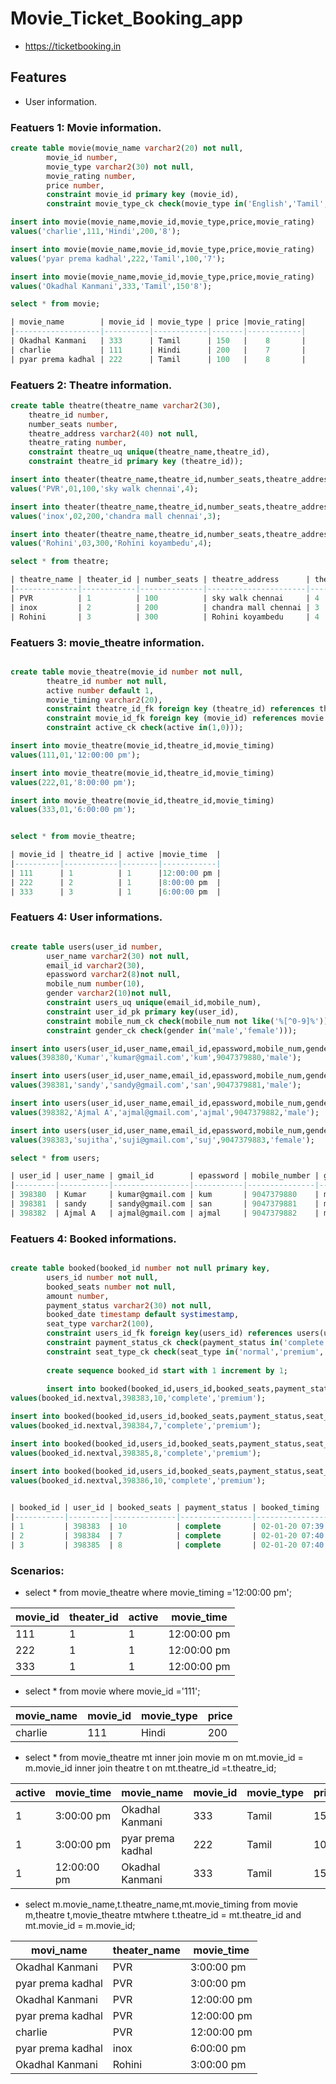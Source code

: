 # Movie_Ticket_Booking_app

* https://ticketbooking.in

## Features

* User information.

### Featuers 1: Movie information.

```sql
create table movie(movie_name varchar2(20) not null,
        movie_id number,  
        movie_type varchar2(30) not null,
        movie_rating number,
        price number,
        constraint movie_id primary key (movie_id),
        constraint movie_type_ck check(movie_type in('English','Tamil','Hindi','Telugu','Malayalam'))); 

insert into movie(movie_name,movie_id,movie_type,price,movie_rating)
values('charlie',111,'Hindi',200,'8');

insert into movie(movie_name,movie_id,movie_type,price,movie_rating)
values('pyar prema kadhal',222,'Tamil',100,'7');

insert into movie(movie_name,movie_id,movie_type,price,movie_rating)
values('Okadhal Kanmani',333,'Tamil',150'8');

select * from movie;

| movie_name        | movie_id | movie_type | price |movie_rating|
|-------------------|----------|------------|-------|------------|
| Okadhal Kanmani   | 333      | Tamil      | 150   |    8       |
| charlie           | 111      | Hindi      | 200   |    7       |
| pyar prema kadhal | 222      | Tamil      | 100   |    8       |

```

### Featuers 2: Theatre information.

```sql
create table theatre(theatre_name varchar2(30),
    theatre_id number,
    number_seats number,
    theatre_address varchar2(40) not null,
    theatre_rating number,
    constraint theatre_uq unique(theatre_name,theatre_id),
    constraint theatre_id primary key (theatre_id));

insert into theater(theatre_name,theatre_id,number_seats,theatre_address,theare_rating)
values('PVR',01,100,'sky walk chennai',4);

insert into theater(theatre_name,theatre_id,number_seats,theatre_address,theare_rating)
values('inox',02,200,'chandra mall chennai',3);

insert into theater(theatre_name,theatre_id,number_seats,theatre_address,theare_rating)
values('Rohini',03,300,'Rohini koyambedu',4);

select * from theatre;

| theatre_name | theater_id | number_seats | theatre_address      | theatre_rating |
|--------------|------------|--------------|----------------------|----------------|
| PVR          | 1          | 100          | sky walk chennai     | 4              |
| inox         | 2          | 200          | chandra mall chennai | 3              |
| Rohini       | 3          | 300          | Rohini koyambedu     | 4              |

```

### Featuers 3: movie_theatre information.

```sql

create table movie_theatre(movie_id number not null,
        theatre_id number not null,
        active number default 1,
        movie_timing varchar2(20),
        constraint theatre_id_fk foreign key (theatre_id) references theatre (theatre_id),
        constraint movie_id_fk foreign key (movie_id) references movie (movie_id),
        constraint active_ck check(active in(1,0)));

insert into movie_theatre(movie_id,theatre_id,movie_timing)
values(111,01,'12:00:00 pm');

insert into movie_theatre(movie_id,theatre_id,movie_timing)
values(222,01,'8:00:00 pm');

insert into movie_theatre(movie_id,theatre_id,movie_timing)
values(333,01,'6:00:00 pm');


select * from movie_theatre;

| movie_id | theatre_id | active |movie_time  | 
|----------|------------|--------|------------|
| 111      | 1          | 1      |12:00:00 pm |
| 222      | 2          | 1      |8:00:00 pm  |
| 333      | 3          | 1      |6:00:00 pm  |

```

### Featuers 4: User informations.

```sql

create table users(user_id number,
        user_name varchar2(30) not null,
        email_id varchar2(30),
        epassword varchar2(8)not null,
        mobile_num number(10),
        gender varchar2(10)not null,
        constraint users_uq unique(email_id,mobile_num),
        constraint user_id_pk primary key(user_id),
        constraint mobile_num_ck check(mobile_num not like('%[^0-9]%')),
        constraint gender_ck check(gender in('male','female')));

insert into users(user_id,user_name,email_id,epassword,mobile_num,gender)
values(398380,'Kumar','kumar@gmail.com','kum',9047379880,'male');

insert into users(user_id,user_name,email_id,epassword,mobile_num,gender)
values(398381,'sandy','sandy@gmail.com','san',9047379881,'male');

insert into users(user_id,user_name,email_id,epassword,mobile_num,gender)
values(398382,'Ajmal A','ajmal@gmail.com','ajmal',9047379882,'male');

insert into users(user_id,user_name,email_id,epassword,mobile_num,gender)
values(398383,'sujitha','suji@gmail.com','suj',9047379883,'female');

select * from users;

| user_id | user_name | gmail_id        | epassword | mobile_number | gender |
|---------|-----------|-----------------|-----------|---------------|--------|
| 398380  | Kumar     | kumar@gmail.com | kum       | 9047379880    | male   |
| 398381  | sandy     | sandy@gmail.com | san       | 9047379881    | male   |
| 398382  | Ajmal A   | ajmal@gmail.com | ajmal     | 9047379882    | male   |

```
### Featuers 4: Booked informations.

```sql

create table booked(booked_id number not null primary key,
        users_id number not null,
        booked_seats number not null,
        amount number,
        payment_status varchar2(30) not null,
        booked_date timestamp default systimestamp,
        seat_type varchar2(100),
        constraint users_id_fk foreign key(users_id) references users(user_id),
        constraint payment_status_ck check(payment_status in('complete','pending','cancelled')),
        constraint seat_type_ck check(seat_type in('normal','premium','vip')));
        
        create sequence booked_id start with 1 increment by 1;
        
        insert into booked(booked_id,users_id,booked_seats,payment_status,seat_type)
values(booked_id.nextval,398383,10,'complete','premium');

insert into booked(booked_id,users_id,booked_seats,payment_status,seat_type)
values(booked_id.nextval,398384,7,'complete','premium');

insert into booked(booked_id,users_id,booked_seats,payment_status,seat_type)
values(booked_id.nextval,398385,8,'complete','premium');

insert into booked(booked_id,users_id,booked_seats,payment_status,seat_type)
values(booked_id.nextval,398386,10,'complete','premium');

        
| booked_id | user_id | booked_seats | payment_status | booked_timing                  | price | seat_type |
|-----------|---------|--------------|----------------|--------------------------------|-------|-----------|
| 1         | 398383  | 10           | complete       | 02-01-20 07:39:59.521000000 PM | 120   | premium   |
| 2         | 398384  | 7            | complete       | 02-01-20 07:40:09.769000000 PM | 100   | normal    |
| 3         | 398385  | 8            | complete       | 02-01-20 07:40:16.019000000 PM | 150   | vip       |

```

### Scenarios:


* select * from movie_theatre where movie_timing ='12:00:00 pm';


| movie_id | theater_id | active | movie_time  |
|----------|------------|--------|-------------|
| 111      | 1          | 1      | 12:00:00 pm |
| 222      | 1          | 1      | 12:00:00 pm |
| 333      | 1          | 1      | 12:00:00 pm |



* select * from movie where movie_id ='111';

| movie_name | movie_id | movie_type | price |
|------------|----------|------------|-------|
| charlie    | 111      | Hindi      | 200   |



* select * from movie_theatre mt inner join movie m on mt.movie_id = m.movie_id inner join theatre t on mt.theatre_id =t.theatre_id;


| active | movie_time  | movie_name        | movie_id | movie_type | price | theatre_name |price|theatre_name      | theatre_rating  |
|--------|-------------|-------------------|----------|------------|-------|--------------|-----|------------------|-----------------|
| 1      | 3:00:00 pm  | Okadhal Kanmani   | 333      | Tamil      | 150   | PVR          | 100 | sky walk chennai | 4               |
| 1      | 3:00:00 pm  | pyar prema kadhal | 222      | Tamil      | 100   | PVR          | 100 | sky walk chennai | 3               |
| 1      | 12:00:00 pm | Okadhal Kanmani   | 333      | Tamil      | 150   | PVR          | 100 | sky walk chennai | 4               |


* select m.movie_name,t.theatre_name,mt.movie_timing from movie m,theatre t,movie_theatre mtwhere t.theatre_id = mt.theatre_id and mt.movie_id = m.movie_id;

| movi_name         | theater_name | movie_time  |
|-------------------|--------------|-------------|
| Okadhal Kanmani   | PVR          | 3:00:00 pm  |
| pyar prema kadhal | PVR          | 3:00:00 pm  |
| Okadhal Kanmani   | PVR          | 12:00:00 pm |
| pyar prema kadhal | PVR          | 12:00:00 pm |
| charlie           | PVR          | 12:00:00 pm |
| pyar prema kadhal | inox         | 6:00:00 pm  |
| Okadhal Kanmani   | Rohini       | 3:00:00 pm  |




